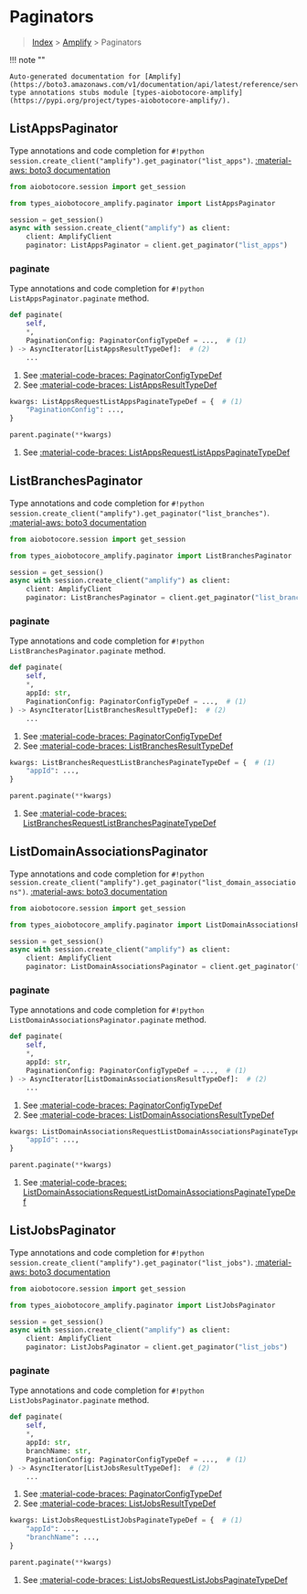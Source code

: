 # Paginators

> [Index](../README.md) > [Amplify](./README.md) > Paginators

!!! note ""

    Auto-generated documentation for [Amplify](https://boto3.amazonaws.com/v1/documentation/api/latest/reference/services/amplify.html#Amplify)
    type annotations stubs module [types-aiobotocore-amplify](https://pypi.org/project/types-aiobotocore-amplify/).

## ListAppsPaginator

Type annotations and code completion for `#!python session.create_client("amplify").get_paginator("list_apps")`.
[:material-aws: boto3 documentation](https://boto3.amazonaws.com/v1/documentation/api/latest/reference/services/amplify.html#Amplify.Paginator.ListApps)

```python title="Usage example"
from aiobotocore.session import get_session

from types_aiobotocore_amplify.paginator import ListAppsPaginator

session = get_session()
async with session.create_client("amplify") as client:
    client: AmplifyClient
    paginator: ListAppsPaginator = client.get_paginator("list_apps")
```


### paginate

Type annotations and code completion for `#!python ListAppsPaginator.paginate` method.

```python title="Method definition"
def paginate(
    self,
    *,
    PaginationConfig: PaginatorConfigTypeDef = ...,  # (1)
) -> AsyncIterator[ListAppsResultTypeDef]:  # (2)
    ...
```

1. See [:material-code-braces: PaginatorConfigTypeDef](./type_defs.md#paginatorconfigtypedef) 
2. See [:material-code-braces: ListAppsResultTypeDef](./type_defs.md#listappsresulttypedef) 


```python title="Usage example with kwargs"
kwargs: ListAppsRequestListAppsPaginateTypeDef = {  # (1)
    "PaginationConfig": ...,
}

parent.paginate(**kwargs)
```

1. See [:material-code-braces: ListAppsRequestListAppsPaginateTypeDef](./type_defs.md#listappsrequestlistappspaginatetypedef) 
## ListBranchesPaginator

Type annotations and code completion for `#!python session.create_client("amplify").get_paginator("list_branches")`.
[:material-aws: boto3 documentation](https://boto3.amazonaws.com/v1/documentation/api/latest/reference/services/amplify.html#Amplify.Paginator.ListBranches)

```python title="Usage example"
from aiobotocore.session import get_session

from types_aiobotocore_amplify.paginator import ListBranchesPaginator

session = get_session()
async with session.create_client("amplify") as client:
    client: AmplifyClient
    paginator: ListBranchesPaginator = client.get_paginator("list_branches")
```


### paginate

Type annotations and code completion for `#!python ListBranchesPaginator.paginate` method.

```python title="Method definition"
def paginate(
    self,
    *,
    appId: str,
    PaginationConfig: PaginatorConfigTypeDef = ...,  # (1)
) -> AsyncIterator[ListBranchesResultTypeDef]:  # (2)
    ...
```

1. See [:material-code-braces: PaginatorConfigTypeDef](./type_defs.md#paginatorconfigtypedef) 
2. See [:material-code-braces: ListBranchesResultTypeDef](./type_defs.md#listbranchesresulttypedef) 


```python title="Usage example with kwargs"
kwargs: ListBranchesRequestListBranchesPaginateTypeDef = {  # (1)
    "appId": ...,
}

parent.paginate(**kwargs)
```

1. See [:material-code-braces: ListBranchesRequestListBranchesPaginateTypeDef](./type_defs.md#listbranchesrequestlistbranchespaginatetypedef) 
## ListDomainAssociationsPaginator

Type annotations and code completion for `#!python session.create_client("amplify").get_paginator("list_domain_associations")`.
[:material-aws: boto3 documentation](https://boto3.amazonaws.com/v1/documentation/api/latest/reference/services/amplify.html#Amplify.Paginator.ListDomainAssociations)

```python title="Usage example"
from aiobotocore.session import get_session

from types_aiobotocore_amplify.paginator import ListDomainAssociationsPaginator

session = get_session()
async with session.create_client("amplify") as client:
    client: AmplifyClient
    paginator: ListDomainAssociationsPaginator = client.get_paginator("list_domain_associations")
```


### paginate

Type annotations and code completion for `#!python ListDomainAssociationsPaginator.paginate` method.

```python title="Method definition"
def paginate(
    self,
    *,
    appId: str,
    PaginationConfig: PaginatorConfigTypeDef = ...,  # (1)
) -> AsyncIterator[ListDomainAssociationsResultTypeDef]:  # (2)
    ...
```

1. See [:material-code-braces: PaginatorConfigTypeDef](./type_defs.md#paginatorconfigtypedef) 
2. See [:material-code-braces: ListDomainAssociationsResultTypeDef](./type_defs.md#listdomainassociationsresulttypedef) 


```python title="Usage example with kwargs"
kwargs: ListDomainAssociationsRequestListDomainAssociationsPaginateTypeDef = {  # (1)
    "appId": ...,
}

parent.paginate(**kwargs)
```

1. See [:material-code-braces: ListDomainAssociationsRequestListDomainAssociationsPaginateTypeDef](./type_defs.md#listdomainassociationsrequestlistdomainassociationspaginatetypedef) 
## ListJobsPaginator

Type annotations and code completion for `#!python session.create_client("amplify").get_paginator("list_jobs")`.
[:material-aws: boto3 documentation](https://boto3.amazonaws.com/v1/documentation/api/latest/reference/services/amplify.html#Amplify.Paginator.ListJobs)

```python title="Usage example"
from aiobotocore.session import get_session

from types_aiobotocore_amplify.paginator import ListJobsPaginator

session = get_session()
async with session.create_client("amplify") as client:
    client: AmplifyClient
    paginator: ListJobsPaginator = client.get_paginator("list_jobs")
```


### paginate

Type annotations and code completion for `#!python ListJobsPaginator.paginate` method.

```python title="Method definition"
def paginate(
    self,
    *,
    appId: str,
    branchName: str,
    PaginationConfig: PaginatorConfigTypeDef = ...,  # (1)
) -> AsyncIterator[ListJobsResultTypeDef]:  # (2)
    ...
```

1. See [:material-code-braces: PaginatorConfigTypeDef](./type_defs.md#paginatorconfigtypedef) 
2. See [:material-code-braces: ListJobsResultTypeDef](./type_defs.md#listjobsresulttypedef) 


```python title="Usage example with kwargs"
kwargs: ListJobsRequestListJobsPaginateTypeDef = {  # (1)
    "appId": ...,
    "branchName": ...,
}

parent.paginate(**kwargs)
```

1. See [:material-code-braces: ListJobsRequestListJobsPaginateTypeDef](./type_defs.md#listjobsrequestlistjobspaginatetypedef) 
